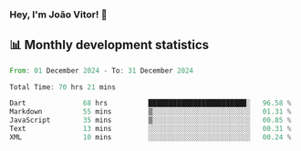 ### Hey, I'm João Vitor! 👋

<!--
**joaovitorcf97/joaovitorcf97** is a ✨ _special_ ✨ repository because its `README.md` (this file) appears on your GitHub profile.

Here are some ideas to get you started:

- 🔭 I’m currently working on ...
- 🌱 I’m currently learning ...
- 👯 I’m looking to collaborate on ...
- 🤔 I’m looking for help with ...
- 💬 Ask me about ...
- 📫 How to reach me: ...
- 😄 Pronouns: ...
- ⚡ Fun fact: ...
-->
## 📊 Monthly development statistics

<!--START_SECTION:waka-->

```rust
From: 01 December 2024 - To: 31 December 2024

Total Time: 70 hrs 21 mins

Dart              68 hrs          ████████████████████████░   96.58 %
Markdown          55 mins         ▒░░░░░░░░░░░░░░░░░░░░░░░░   01.31 %
JavaScript        35 mins         ▒░░░░░░░░░░░░░░░░░░░░░░░░   00.85 %
Text              13 mins         ░░░░░░░░░░░░░░░░░░░░░░░░░   00.31 %
XML               10 mins         ░░░░░░░░░░░░░░░░░░░░░░░░░   00.24 %
```

<!--END_SECTION:waka-->
